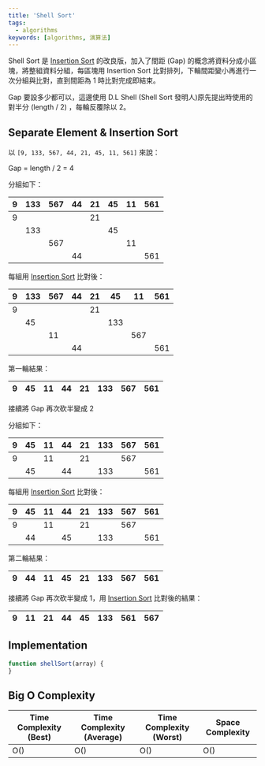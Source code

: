 ```yaml
---
title: 'Shell Sort'
tags:
  - algorithms
keywords: [algorithms, 演算法]
---
```


Shell Sort 是 [Insertion Sort](./14-insertion-sort.md) 的改良版，加入了間距 (Gap) 的概念將資料分成小區塊，將整組資料分組，每區塊用 Insertion Sort 比對排列，下輪間距變小再進行一次分組與比對，直到間距為 1 時比對完成即結束。

Gap 要設多少都可以，這邊使用 D.L Shell (Shell Sort 發明人)原先提出時使用的對半分 (length / 2) ，每輪反覆除以 2。

## Separate Element & Insertion Sort

以 `[9, 133, 567, 44, 21, 45, 11, 561]` 來說：

Gap = length / 2 = 4

分組如下：

|  9  |  133  |  567  |  44  |  21  |  45  |  11  |  561  |
|---|---|---|---|---|---|---|---|
|  9  |    |   |    |  21  |    |   |    |
|   |  133  |   |   |   |  45  |   |   |
|   |    |  567  |   |   |   |  11  |   |
|   |    |    |  44  |   |   |    |  561  |

每組用 [Insertion Sort](./14-insertion-sort.md) 比對後：

|  9  |  133  |  567  |  44  |  21  |  45  |  11  |  561  |
|---|---|---|---|---|---|---|---|
|  9  |    |   |    |  21  |    |   |    |
|   |  45  |   |   |   |  133  |   |   |
|   |    |  11  |   |   |   |  567  |   |
|   |    |    |  44  |   |   |    |  561  |

第一輪結果：

|  9  |  45  |  11  |  44  |  21  |  133  |  567  |  561  |
|---|---|---|---|---|---|---|---|

接續將 Gap 再次砍半變成 2

分組如下：

|  9  |  45  |  11  |  44  |  21  |  133  |  567  |  561  |
|---|---|---|---|---|---|---|---|
|  9  |    |  11  |    |  21  |    |  567  |    |
|    |  45  |    |  44  |    |  133  |    |  561  |

每組用 [Insertion Sort](./14-insertion-sort.md) 比對後：

|  9  |  45  |  11  |  44  |  21  |  133  |  567  |  561  |
|---|---|---|---|---|---|---|---|
|  9  |    |  11  |    |  21  |    |  567  |    |
|    |  44  |    |  45  |    |  133  |    |  561  |

第二輪結果：

|  9  |  44  |  11  |  45  |  21  |  133  |  567  |  561  |
|---|---|---|---|---|---|---|---|

接續將 Gap 再次砍半變成 1，用 [Insertion Sort](./14-insertion-sort.md) 比對後的結果：

|  9  |  11  |  21  |  44  |  45  |  133  |  561  |  567  |
|---|---|---|---|---|---|---|---|

## Implementation

```js
function shellSort(array) {
}
```

## Big O Complexity

| Time Complexity (Best) | Time Complexity (Average) | Time Complexity (Worst) | Space Complexity |
|---|---|---|---|
| O() | O() | O() | O() |
